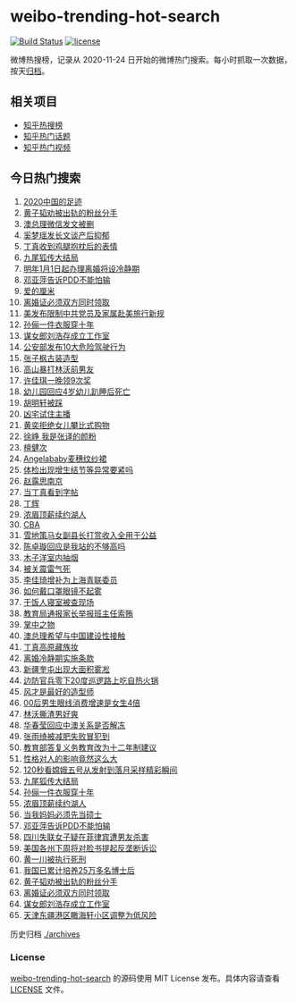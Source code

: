# weibo-trending-hot-search

[![Build Status](https://github.com/justjavac/weibo-trending-hot-search/workflows/ci/badge.svg?branch=master)](https://github.com/justjavac/weibo-trending-hot-search/actions)
[![license](https://img.shields.io/github/license/justjavac/weibo-trending-hot-search)](https://github.com/justjavac/weibo-trending-hot-search/blob/master/LICENSE)

微博热搜榜，记录从 2020-11-24 日开始的微博热门搜索。每小时抓取一次数据，按天[归档](./archives)。

## 相关项目

- [知乎热搜榜](https://github.com/justjavac/zhihu-trending-top-search)
- [知乎热门话题](https://github.com/justjavac/zhihu-trending-hot-questions)
- [知乎热门视频](https://github.com/justjavac/zhihu-trending-hot-video)

## 今日热门搜索

<!-- BEGIN -->
<!-- 最后更新时间 Fri Dec 04 2020 04:13:04 GMT+0800 (CST) -->
1. [2020中国的足迹](https://s.weibo.com//weibo?q=%232020%E4%B8%AD%E5%9B%BD%E7%9A%84%E8%B6%B3%E8%BF%B9%23&Refer=new_time)
1. [黄子韬劝被出轨的粉丝分手](https://s.weibo.com//weibo?q=%23%E9%BB%84%E5%AD%90%E9%9F%AC%E5%8A%9D%E8%A2%AB%E5%87%BA%E8%BD%A8%E7%9A%84%E7%B2%89%E4%B8%9D%E5%88%86%E6%89%8B%23&Refer=top)
1. [澳总理微信发文被删](https://s.weibo.com//weibo?q=%23%E6%BE%B3%E6%80%BB%E7%90%86%E5%BE%AE%E4%BF%A1%E5%8F%91%E6%96%87%E8%A2%AB%E5%88%A0%23&Refer=top)
1. [奚梦瑶发长文谈产后抑郁](https://s.weibo.com//weibo?q=%23%E5%A5%9A%E6%A2%A6%E7%91%B6%E5%8F%91%E9%95%BF%E6%96%87%E8%B0%88%E4%BA%A7%E5%90%8E%E6%8A%91%E9%83%81%23&Refer=top)
1. [丁真收到鸡腿抱枕后的表情](https://s.weibo.com//weibo?q=%23%E4%B8%81%E7%9C%9F%E6%94%B6%E5%88%B0%E9%B8%A1%E8%85%BF%E6%8A%B1%E6%9E%95%E5%90%8E%E7%9A%84%E8%A1%A8%E6%83%85%23&Refer=top)
1. [九尾狐传大结局](https://s.weibo.com//weibo?q=%23%E4%B9%9D%E5%B0%BE%E7%8B%90%E4%BC%A0%E5%A4%A7%E7%BB%93%E5%B1%80%23&Refer=top)
1. [明年1月1日起办理离婚将设冷静期](https://s.weibo.com//weibo?q=%23%E6%98%8E%E5%B9%B41%E6%9C%881%E6%97%A5%E8%B5%B7%E5%8A%9E%E7%90%86%E7%A6%BB%E5%A9%9A%E5%B0%86%E8%AE%BE%E5%86%B7%E9%9D%99%E6%9C%9F%23&Refer=top)
1. [邓亚萍告诉PDD不能怕输](https://s.weibo.com//weibo?q=%E9%82%93%E4%BA%9A%E8%90%8D%E5%91%8A%E8%AF%89PDD%E4%B8%8D%E8%83%BD%E6%80%95%E8%BE%93&Refer=top)
1. [爱的厘米](https://s.weibo.com//weibo?q=%E7%88%B1%E7%9A%84%E5%8E%98%E7%B1%B3&Refer=top)
1. [离婚证必须双方同时领取](https://s.weibo.com//weibo?q=%23%E7%A6%BB%E5%A9%9A%E8%AF%81%E5%BF%85%E9%A1%BB%E5%8F%8C%E6%96%B9%E5%90%8C%E6%97%B6%E9%A2%86%E5%8F%96%23&Refer=top)
1. [美发布限制中共党员及家属赴美旅行新规](https://s.weibo.com//weibo?q=%23%E7%BE%8E%E5%8F%91%E5%B8%83%E9%99%90%E5%88%B6%E4%B8%AD%E5%85%B1%E5%85%9A%E5%91%98%E5%8F%8A%E5%AE%B6%E5%B1%9E%E8%B5%B4%E7%BE%8E%E6%97%85%E8%A1%8C%E6%96%B0%E8%A7%84%23&Refer=top)
1. [孙俪一件衣服穿十年](https://s.weibo.com//weibo?q=%E5%AD%99%E4%BF%AA%E4%B8%80%E4%BB%B6%E8%A1%A3%E6%9C%8D%E7%A9%BF%E5%8D%81%E5%B9%B4&Refer=top)
1. [谋女郎刘浩存成立工作室](https://s.weibo.com//weibo?q=%E8%B0%8B%E5%A5%B3%E9%83%8E%E5%88%98%E6%B5%A9%E5%AD%98%E6%88%90%E7%AB%8B%E5%B7%A5%E4%BD%9C%E5%AE%A4&Refer=top)
1. [公安部发布10大危险驾驶行为](https://s.weibo.com//weibo?q=%23%E5%85%AC%E5%AE%89%E9%83%A8%E5%8F%91%E5%B8%8310%E5%A4%A7%E5%8D%B1%E9%99%A9%E9%A9%BE%E9%A9%B6%E8%A1%8C%E4%B8%BA%23&Refer=top)
1. [张子枫古装造型](https://s.weibo.com//weibo?q=%23%E5%BC%A0%E5%AD%90%E6%9E%AB%E5%8F%A4%E8%A3%85%E9%80%A0%E5%9E%8B%23&Refer=top)
1. [高山暴打林沃前男友](https://s.weibo.com//weibo?q=%23%E9%AB%98%E5%B1%B1%E6%9A%B4%E6%89%93%E6%9E%97%E6%B2%83%E5%89%8D%E7%94%B7%E5%8F%8B%23&Refer=top)
1. [许佳琪一晚领9次奖](https://s.weibo.com//weibo?q=%23%E8%AE%B8%E4%BD%B3%E7%90%AA%E4%B8%80%E6%99%9A%E9%A2%869%E6%AC%A1%E5%A5%96%23&Refer=top)
1. [幼儿园回应4岁幼儿趴睡后死亡](https://s.weibo.com//weibo?q=%E5%B9%BC%E5%84%BF%E5%9B%AD%E5%9B%9E%E5%BA%944%E5%B2%81%E5%B9%BC%E5%84%BF%E8%B6%B4%E7%9D%A1%E5%90%8E%E6%AD%BB%E4%BA%A1&Refer=top)
1. [胡明轩被踩](https://s.weibo.com//weibo?q=%E8%83%A1%E6%98%8E%E8%BD%A9%E8%A2%AB%E8%B8%A9&Refer=top)
1. [凶宅试住主播](https://s.weibo.com//weibo?q=%23%E5%87%B6%E5%AE%85%E8%AF%95%E4%BD%8F%E4%B8%BB%E6%92%AD%23&Refer=top)
1. [黄奕拒绝女儿攀比式购物](https://s.weibo.com//weibo?q=%23%E9%BB%84%E5%A5%95%E6%8B%92%E7%BB%9D%E5%A5%B3%E5%84%BF%E6%94%80%E6%AF%94%E5%BC%8F%E8%B4%AD%E7%89%A9%23&Refer=top)
1. [徐峥 我是张译的颜粉](https://s.weibo.com//weibo?q=%E5%BE%90%E5%B3%A5%20%E6%88%91%E6%98%AF%E5%BC%A0%E8%AF%91%E7%9A%84%E9%A2%9C%E7%B2%89&Refer=top)
1. [檀健次](https://s.weibo.com//weibo?q=%E6%AA%80%E5%81%A5%E6%AC%A1&Refer=top)
1. [Angelababy麦穗纹纱裙](https://s.weibo.com//weibo?q=%23Angelababy%E9%BA%A6%E7%A9%97%E7%BA%B9%E7%BA%B1%E8%A3%99%23&Refer=top)
1. [体检出现增生结节等异常要紧吗](https://s.weibo.com//weibo?q=%23%E4%BD%93%E6%A3%80%E5%87%BA%E7%8E%B0%E5%A2%9E%E7%94%9F%E7%BB%93%E8%8A%82%E7%AD%89%E5%BC%82%E5%B8%B8%E8%A6%81%E7%B4%A7%E5%90%97%23&Refer=top)
1. [赵露思南京](https://s.weibo.com//weibo?q=%23%E8%B5%B5%E9%9C%B2%E6%80%9D%E5%8D%97%E4%BA%AC%23&Refer=top)
1. [当丁真看到字帖](https://s.weibo.com//weibo?q=%23%E5%BD%93%E4%B8%81%E7%9C%9F%E7%9C%8B%E5%88%B0%E5%AD%97%E5%B8%96%23&Refer=top)
1. [丁辉](https://s.weibo.com//weibo?q=%E4%B8%81%E8%BE%89&Refer=top)
1. [浓眉顶薪续约湖人](https://s.weibo.com//weibo?q=%E6%B5%93%E7%9C%89%E9%A1%B6%E8%96%AA%E7%BB%AD%E7%BA%A6%E6%B9%96%E4%BA%BA&Refer=top)
1. [CBA](https://s.weibo.com//weibo?q=CBA&Refer=top)
1. [雪地策马女副县长打赏收入全用于公益](https://s.weibo.com//weibo?q=%23%E9%9B%AA%E5%9C%B0%E7%AD%96%E9%A9%AC%E5%A5%B3%E5%89%AF%E5%8E%BF%E9%95%BF%E6%89%93%E8%B5%8F%E6%94%B6%E5%85%A5%E5%85%A8%E7%94%A8%E4%BA%8E%E5%85%AC%E7%9B%8A%23&Refer=top)
1. [陈卓璇回应是我站的不够高吗](https://s.weibo.com//weibo?q=%23%E9%99%88%E5%8D%93%E7%92%87%E5%9B%9E%E5%BA%94%E6%98%AF%E6%88%91%E7%AB%99%E7%9A%84%E4%B8%8D%E5%A4%9F%E9%AB%98%E5%90%97%23&Refer=top)
1. [木子洋室内抽烟](https://s.weibo.com//weibo?q=%23%E6%9C%A8%E5%AD%90%E6%B4%8B%E5%AE%A4%E5%86%85%E6%8A%BD%E7%83%9F%23&Refer=top)
1. [被关震雷气死](https://s.weibo.com//weibo?q=%23%E8%A2%AB%E5%85%B3%E9%9C%87%E9%9B%B7%E6%B0%94%E6%AD%BB%23&Refer=top)
1. [李佳琦增补为上海青联委员](https://s.weibo.com//weibo?q=%23%E6%9D%8E%E4%BD%B3%E7%90%A6%E5%A2%9E%E8%A1%A5%E4%B8%BA%E4%B8%8A%E6%B5%B7%E9%9D%92%E8%81%94%E5%A7%94%E5%91%98%23&Refer=top)
1. [如何戴口罩眼镜不起雾](https://s.weibo.com//weibo?q=%23%E5%A6%82%E4%BD%95%E6%88%B4%E5%8F%A3%E7%BD%A9%E7%9C%BC%E9%95%9C%E4%B8%8D%E8%B5%B7%E9%9B%BE%23&Refer=top)
1. [干饭人寝室被查现场](https://s.weibo.com//weibo?q=%23%E5%B9%B2%E9%A5%AD%E4%BA%BA%E5%AF%9D%E5%AE%A4%E8%A2%AB%E6%9F%A5%E7%8E%B0%E5%9C%BA%23&Refer=top)
1. [教育局通报家长举报班主任索贿](https://s.weibo.com//weibo?q=%E6%95%99%E8%82%B2%E5%B1%80%E9%80%9A%E6%8A%A5%E5%AE%B6%E9%95%BF%E4%B8%BE%E6%8A%A5%E7%8F%AD%E4%B8%BB%E4%BB%BB%E7%B4%A2%E8%B4%BF&Refer=top)
1. [掌中之物](https://s.weibo.com//weibo?q=%E6%8E%8C%E4%B8%AD%E4%B9%8B%E7%89%A9&Refer=top)
1. [澳总理希望与中国建设性接触](https://s.weibo.com//weibo?q=%23%E6%BE%B3%E6%80%BB%E7%90%86%E5%B8%8C%E6%9C%9B%E4%B8%8E%E4%B8%AD%E5%9B%BD%E5%BB%BA%E8%AE%BE%E6%80%A7%E6%8E%A5%E8%A7%A6%23&Refer=top)
1. [丁真高原藏族妆](https://s.weibo.com//weibo?q=%23%E4%B8%81%E7%9C%9F%E9%AB%98%E5%8E%9F%E8%97%8F%E6%97%8F%E5%A6%86%23&Refer=top)
1. [离婚冷静期实施条款](https://s.weibo.com//weibo?q=%23%E7%A6%BB%E5%A9%9A%E5%86%B7%E9%9D%99%E6%9C%9F%E5%AE%9E%E6%96%BD%E6%9D%A1%E6%AC%BE%23&Refer=top)
1. [新疆奎屯出现大面积雾凇](https://s.weibo.com//weibo?q=%23%E6%96%B0%E7%96%86%E5%A5%8E%E5%B1%AF%E5%87%BA%E7%8E%B0%E5%A4%A7%E9%9D%A2%E7%A7%AF%E9%9B%BE%E5%87%87%23&Refer=top)
1. [边防官兵零下20度巡逻路上吃自热火锅](https://s.weibo.com//weibo?q=%23%E8%BE%B9%E9%98%B2%E5%AE%98%E5%85%B5%E9%9B%B6%E4%B8%8B20%E5%BA%A6%E5%B7%A1%E9%80%BB%E8%B7%AF%E4%B8%8A%E5%90%83%E8%87%AA%E7%83%AD%E7%81%AB%E9%94%85%23&Refer=top)
1. [风才是最好的造型师](https://s.weibo.com//weibo?q=%23%E9%A3%8E%E6%89%8D%E6%98%AF%E6%9C%80%E5%A5%BD%E7%9A%84%E9%80%A0%E5%9E%8B%E5%B8%88%23&Refer=top)
1. [00后男生眼线消费增速是女生4倍](https://s.weibo.com//weibo?q=%2300%E5%90%8E%E7%94%B7%E7%94%9F%E7%9C%BC%E7%BA%BF%E6%B6%88%E8%B4%B9%E5%A2%9E%E9%80%9F%E6%98%AF%E5%A5%B3%E7%94%9F4%E5%80%8D%23&Refer=top)
1. [林沃撕渣男好爽](https://s.weibo.com//weibo?q=%23%E6%9E%97%E6%B2%83%E6%92%95%E6%B8%A3%E7%94%B7%E5%A5%BD%E7%88%BD%23&Refer=top)
1. [华春莹回应中澳关系是否解冻](https://s.weibo.com//weibo?q=%E5%8D%8E%E6%98%A5%E8%8E%B9%E5%9B%9E%E5%BA%94%E4%B8%AD%E6%BE%B3%E5%85%B3%E7%B3%BB%E6%98%AF%E5%90%A6%E8%A7%A3%E5%86%BB&Refer=top)
1. [张雨绮被减肥失败冒犯到](https://s.weibo.com//weibo?q=%23%E5%BC%A0%E9%9B%A8%E7%BB%AE%E8%A2%AB%E5%87%8F%E8%82%A5%E5%A4%B1%E8%B4%A5%E5%86%92%E7%8A%AF%E5%88%B0%23&Refer=top)
1. [教育部答复义务教育改为十二年制建议](https://s.weibo.com//weibo?q=%23%E6%95%99%E8%82%B2%E9%83%A8%E7%AD%94%E5%A4%8D%E4%B9%89%E5%8A%A1%E6%95%99%E8%82%B2%E6%94%B9%E4%B8%BA%E5%8D%81%E4%BA%8C%E5%B9%B4%E5%88%B6%E5%BB%BA%E8%AE%AE%23&Refer=top)
1. [性格对人的影响竟然这么大](https://s.weibo.com//weibo?q=%23%E6%80%A7%E6%A0%BC%E5%AF%B9%E4%BA%BA%E7%9A%84%E5%BD%B1%E5%93%8D%E7%AB%9F%E7%84%B6%E8%BF%99%E4%B9%88%E5%A4%A7%23&Refer=top)
1. [120秒看嫦娥五号从发射到落月采样精彩瞬间](https://s.weibo.com//weibo?q=%23120%E7%A7%92%E7%9C%8B%E5%AB%A6%E5%A8%A5%E4%BA%94%E5%8F%B7%E4%BB%8E%E5%8F%91%E5%B0%84%E5%88%B0%E8%90%BD%E6%9C%88%E9%87%87%E6%A0%B7%E7%B2%BE%E5%BD%A9%E7%9E%AC%E9%97%B4%23&Refer=new_time)
1. [九尾狐传大结局](https://s.weibo.com//weibo?q=%E4%B9%9D%E5%B0%BE%E7%8B%90%E4%BC%A0%E5%A4%A7%E7%BB%93%E5%B1%80&Refer=top)
1. [孙俪一件衣服穿十年](https://s.weibo.com//weibo?q=%23%E5%AD%99%E4%BF%AA%E4%B8%80%E4%BB%B6%E8%A1%A3%E6%9C%8D%E7%A9%BF%E5%8D%81%E5%B9%B4%23&Refer=top)
1. [浓眉顶薪续约湖人](https://s.weibo.com//weibo?q=%23%E6%B5%93%E7%9C%89%E9%A1%B6%E8%96%AA%E7%BB%AD%E7%BA%A6%E6%B9%96%E4%BA%BA%23&Refer=top)
1. [当我妈妈必须先当硕士](https://s.weibo.com//weibo?q=%23%E5%BD%93%E6%88%91%E5%A6%88%E5%A6%88%E5%BF%85%E9%A1%BB%E5%85%88%E5%BD%93%E7%A1%95%E5%A3%AB%23&Refer=top)
1. [邓亚萍告诉PDD不能怕输](https://s.weibo.com//weibo?q=%23%E9%82%93%E4%BA%9A%E8%90%8D%E5%91%8A%E8%AF%89PDD%E4%B8%8D%E8%83%BD%E6%80%95%E8%BE%93%23&Refer=top)
1. [四川失联女子疑在菲律宾遭男友杀害](https://s.weibo.com//weibo?q=%23%E5%9B%9B%E5%B7%9D%E5%A4%B1%E8%81%94%E5%A5%B3%E5%AD%90%E7%96%91%E5%9C%A8%E8%8F%B2%E5%BE%8B%E5%AE%BE%E9%81%AD%E7%94%B7%E5%8F%8B%E6%9D%80%E5%AE%B3%23&Refer=top)
1. [美国各州下周将对脸书提起反垄断诉讼](https://s.weibo.com//weibo?q=%23%E7%BE%8E%E5%9B%BD%E5%90%84%E5%B7%9E%E4%B8%8B%E5%91%A8%E5%B0%86%E5%AF%B9%E8%84%B8%E4%B9%A6%E6%8F%90%E8%B5%B7%E5%8F%8D%E5%9E%84%E6%96%AD%E8%AF%89%E8%AE%BC%23&Refer=top)
1. [黄一川被执行死刑](https://s.weibo.com//weibo?q=%23%E9%BB%84%E4%B8%80%E5%B7%9D%E8%A2%AB%E6%89%A7%E8%A1%8C%E6%AD%BB%E5%88%91%23&Refer=top)
1. [我国已累计培养25万多名博士后](https://s.weibo.com//weibo?q=%23%E6%88%91%E5%9B%BD%E5%B7%B2%E7%B4%AF%E8%AE%A1%E5%9F%B9%E5%85%BB25%E4%B8%87%E5%A4%9A%E5%90%8D%E5%8D%9A%E5%A3%AB%E5%90%8E%23&Refer=new_time)
1. [黄子韬劝被出轨的粉丝分手](https://s.weibo.com//weibo?q=%E9%BB%84%E5%AD%90%E9%9F%AC%E5%8A%9D%E8%A2%AB%E5%87%BA%E8%BD%A8%E7%9A%84%E7%B2%89%E4%B8%9D%E5%88%86%E6%89%8B&Refer=top)
1. [离婚证必须双方同时领取](https://s.weibo.com//weibo?q=%E7%A6%BB%E5%A9%9A%E8%AF%81%E5%BF%85%E9%A1%BB%E5%8F%8C%E6%96%B9%E5%90%8C%E6%97%B6%E9%A2%86%E5%8F%96&Refer=top)
1. [谋女郎刘浩存成立工作室](https://s.weibo.com//weibo?q=%23%E8%B0%8B%E5%A5%B3%E9%83%8E%E5%88%98%E6%B5%A9%E5%AD%98%E6%88%90%E7%AB%8B%E5%B7%A5%E4%BD%9C%E5%AE%A4%23&Refer=top)
1. [天津东疆港区瞰海轩小区调整为低风险](https://s.weibo.com//weibo?q=%E5%A4%A9%E6%B4%A5%E4%B8%9C%E7%96%86%E6%B8%AF%E5%8C%BA%E7%9E%B0%E6%B5%B7%E8%BD%A9%E5%B0%8F%E5%8C%BA%E8%B0%83%E6%95%B4%E4%B8%BA%E4%BD%8E%E9%A3%8E%E9%99%A9&Refer=top)
<!-- END -->

历史归档 [./archives](./archives)

### License

[weibo-trending-hot-search](https://github.com/justjavac/weibo-trending-hot-search) 的源码使用 MIT License 发布。具体内容请查看 [LICENSE](./LICENSE) 文件。
